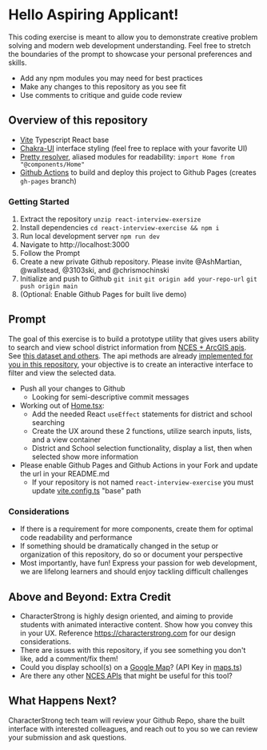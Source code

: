 # Hello Aspiring Applicant!

This coding exercise is meant to allow you to demonstrate creative problem solving and modern web development understanding. Feel free to stretch the boundaries of the prompt to showcase your personal preferences and skills. 

- Add any npm modules you may need for best practices
- Make any changes to this repository as you see fit
- Use comments to critique and guide code review

## Overview of this repository

- [Vite](https://vitejs.dev/guide/) Typescript React base
- [Chakra-UI](https://chakra-ui.com/docs/principles) interface styling (feel free to replace with your favorite UI)
- [Pretty resolver](tsconfig.paths.json), aliased modules for readability: `import Home from "@components/Home"`
- [Github Actions](.github/workflows/push.yaml) to build and deploy this project to Github Pages (creates `gh-pages` branch)

### Getting Started

1. Extract the repository `unzip react-interview-exersize`
2. Install dependencies `cd react-interview-exercise && npm i`
3. Run local development server `npm run dev`
4. Navigate to http://localhost:3000
5. Follow the Prompt
7. Create a new private Github repository. Please invite @AshMartian, @wallstead, @3103ski, and @chrismochinski
8. Initialize and push to Github `git init` `git origin add your-repo-url` `git push origin main`
9. (Optional: Enable Github Pages for built live demo)

## Prompt

The goal of this exercise is to build a prototype utility that gives users ability to search and view school district information from [NCES + ArcGIS apis](https://data-nces.opendata.arcgis.com/datasets/nces::private-school-locations-current/api). See [this dataset and others](https://data-nces.opendata.arcgis.com/datasets/school-district-characteristics-2019-20/explore). The api methods are already [implemented for you in this repository](src/utils/nces.ts), your objective is to create an interactive interface to filter and view the selected data. 

- Push all your changes to Github
    - Looking for semi-descriptive commit messages
- Working out of [Home.tsx](/src/components/Home.tsx):
    - Add the needed React `useEffect` statements for district and school searching
    - Create the UX around these 2 functions, utilize search inputs, lists, and a view container
    - District and School selection functionality, display a list, then when selected show more information
- Please enable Github Pages and Github Actions in your Fork and update the url in your README.md
    - If your repository is not named `react-interview-exercise` you must update [vite.config.ts](vite.config.ts) "base" path

### Considerations

- If there is a requirement for more components, create them for optimal code readability and performance
- If something should be dramatically changed in the setup or organization of this repository, do so or document your perspective
- Most importantly, have fun! Express your passion for web development, we are lifelong learners and should enjoy tackling difficult challenges

## Above and Beyond: Extra Credit

- CharacterStrong is highly design oriented, and aiming to provide students with animated interactive content. Show how you convey this in your UX. Reference https://characterstrong.com for our design considerations.
- There are issues with this repository, if you see something you don't like, add a comment/fix them!
- Could you display school(s) on a [Google Map](https://tomchentw.github.io/react-google-maps/#introduction)? (API Key in [maps.ts](src/utils/maps.ts))
- Are there any other [NCES APIs](https://data-nces.opendata.arcgis.com/search?tags=nces) that might be useful for this tool?

## What Happens Next?

CharacterStrong tech team will review your Github Repo, share the built interface with interested colleagues, and reach out to you so we can review your submission and ask questions.
